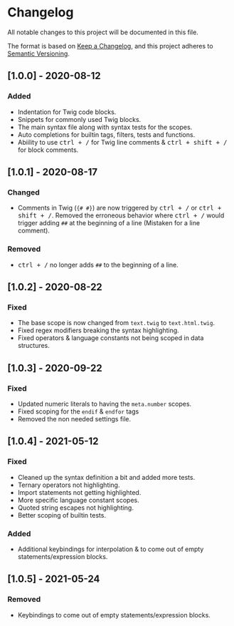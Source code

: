 # Changelog
All notable changes to this project will be documented in this file.

The format is based on [Keep a Changelog](https://keepachangelog.com/en/1.0.0/),
and this project adheres to [Semantic Versioning](https://semver.org/spec/v2.0.0.html).

## [1.0.0] - 2020-08-12
### Added
- Indentation for Twig code blocks.
- Snippets for commonly used Twig blocks.
- The main syntax file along with syntax tests for the scopes.
- Auto completions for builtin tags, filters, tests and functions. 
- Abiility to use <kbd>ctrl + /</kbd> for Twig line comments & <kbd>ctrl + shift + /</kbd> for block comments.

## [1.0.1] - 2020-08-17
### Changed
- Comments in Twig (`{# #}`) are now triggered by <kbd>ctrl + /</kbd> or <kbd>ctrl + shift + /</kbd>. Removed the erroneous behavior where <kbd>ctrl + /</kbd> would trigger adding `##` at the beginning of a line (Mistaken for a line comment).

### Removed
- <kbd>ctrl + /</kbd> no longer adds `##` to the beginning of a line.

## [1.0.2] - 2020-08-22
### Fixed
- The base scope is now changed from `text.twig` to `text.html.twig`.
- Fixed regex modifiers breaking the syntax highlighting.
- Fixed operators & language constants not being scoped in data structures.

## [1.0.3] - 2020-09-22
### Fixed
- Updated numeric literals to having the `meta.number` scopes.
- Fixed scoping for the `endif` & `endfor` tags
- Removed the non needed settings file.

## [1.0.4] - 2021-05-12
### Fixed
- Cleaned up the syntax definition a bit and added more tests.
- Ternary operators not highlighting.
- Import statements not getting highlighted.
- More specific language constant scopes.
- Quoted string escapes not highlighting.
- Better scoping of builtin tests.

### Added
- Additional keybindings for interpolation & to come out of empty statements/expression blocks.

## [1.0.5] - 2021-05-24
### Removed
- Keybindings to come out of empty statements/expression blocks.
